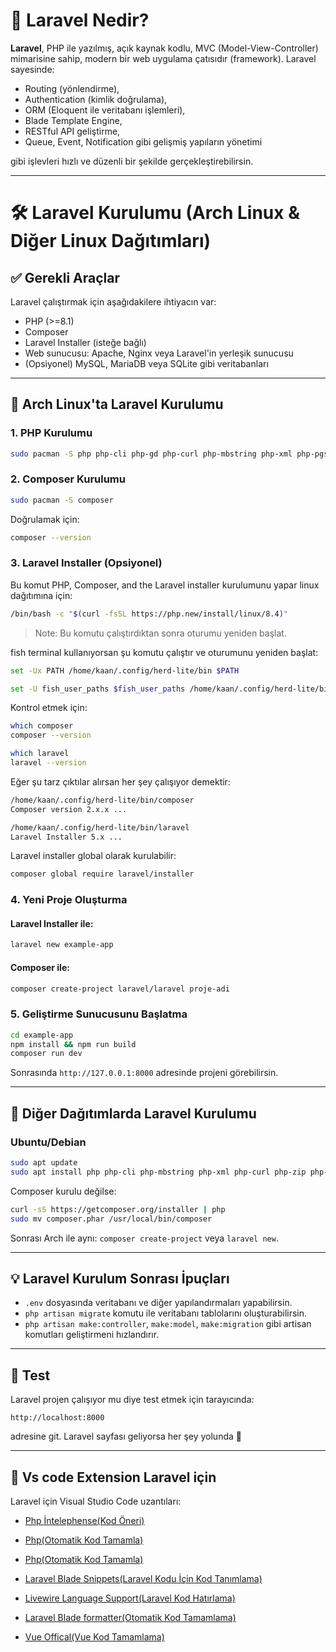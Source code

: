 # 🌟 Laravel Nedir?

**Laravel**, PHP ile yazılmış, açık kaynak kodlu, MVC (Model-View-Controller) mimarisine sahip, modern bir web uygulama çatısıdır (framework). Laravel sayesinde:

- Routing (yönlendirme),
- Authentication (kimlik doğrulama),
- ORM (Eloquent ile veritabanı işlemleri),
- Blade Template Engine,
- RESTful API geliştirme,
- Queue, Event, Notification gibi gelişmiş yapıların yönetimi

gibi işlevleri hızlı ve düzenli bir şekilde gerçekleştirebilirsin.

---

# 🛠 Laravel Kurulumu (Arch Linux & Diğer Linux Dağıtımları)

## ✅ Gerekli Araçlar

Laravel çalıştırmak için aşağıdakilere ihtiyacın var:

- PHP (>=8.1)
- Composer
- Laravel Installer (isteğe bağlı)
- Web sunucusu: Apache, Nginx veya Laravel'in yerleşik sunucusu
- (Opsiyonel) MySQL, MariaDB veya SQLite gibi veritabanları

---

## 🐧 Arch Linux'ta Laravel Kurulumu

### 1. PHP Kurulumu

```bash
sudo pacman -S php php-cli php-gd php-curl php-mbstring php-xml php-pgsql php-sqlite php-intl unzip
```

### 2. Composer Kurulumu

```bash
sudo pacman -S composer
```

Doğrulamak için:

```bash
composer --version
```

### 3. Laravel Installer (Opsiyonel)

Bu komut PHP, Composer, and the Laravel installer kurulumunu yapar linux dağıtımına için:

```bash
/bin/bash -c "$(curl -fsSL https://php.new/install/linux/8.4)"
```

> Note: Bu komutu çalıştırdıktan sonra oturumu yeniden başlat.

fish terminal kullanıyorsan şu komutu çalıştır ve oturumunu yeniden başlat:

```bash
set -Ux PATH /home/kaan/.config/herd-lite/bin $PATH
```

```bash
set -U fish_user_paths $fish_user_paths /home/kaan/.config/herd-lite/bin
```

Kontrol etmek için:

```bash
which composer
composer --version

which laravel
laravel --version

```

Eğer şu tarz çıktılar alırsan her şey çalışıyor demektir:

```bash
/home/kaan/.config/herd-lite/bin/composer
Composer version 2.x.x ...

/home/kaan/.config/herd-lite/bin/laravel
Laravel Installer 5.x ...
```

Laravel installer global olarak kurulabilir:

```bash
composer global require laravel/installer
```

### 4. Yeni Proje Oluşturma

#### Laravel Installer ile:

```bash
laravel new example-app
```

#### Composer ile:

```bash
composer create-project laravel/laravel proje-adi
```

### 5. Geliştirme Sunucusunu Başlatma

```bash
cd example-app
npm install && npm run build
composer run dev
```

Sonrasında `http://127.0.0.1:8000` adresinde projeni görebilirsin.

---

## 🐧 Diğer Dağıtımlarda Laravel Kurulumu

### Ubuntu/Debian

```bash
sudo apt update
sudo apt install php php-cli php-mbstring php-xml php-curl php-zip php-bcmath unzip curl git composer
```

Composer kurulu değilse:

```bash
curl -sS https://getcomposer.org/installer | php
sudo mv composer.phar /usr/local/bin/composer
```

Sonrası Arch ile aynı: `composer create-project` veya `laravel new`.

---

## 💡 Laravel Kurulum Sonrası İpuçları

- `.env` dosyasında veritabanı ve diğer yapılandırmaları yapabilirsin.
- `php artisan migrate` komutu ile veritabanı tablolarını oluşturabilirsin.
- `php artisan make:controller`, `make:model`, `make:migration` gibi artisan komutları geliştirmeni hızlandırır.

---

## 🧪 Test

Laravel projen çalışıyor mu diye test etmek için tarayıcında:

```
http://localhost:8000
```

adresine git. Laravel sayfası geliyorsa her şey yolunda 🎉

---

## 🧪 Vs code Extension Laravel için

Laravel için Visual Studio Code uzantıları:

- [Php İntelephense(Kod Öneri)](https://marketplace.visualstudio.com/items?itemName=bmewburn.vscode-intelephense-client)

- [Php(Otomatik Kod Tamamla)](https://marketplace.visualstudio.com/items?itemName=DEVSENSE.phptools-vscode)

- [Php(Otomatik Kod Tamamla)](https://marketplace.visualstudio.com/items?itemName=DEVSENSE.phptools-vscode)
- [Laravel Blade Snippets(Laravel Kodu İçin Kod Tanımlama)](https://marketplace.visualstudio.com/items?itemName=onecentlin.laravel-blade)

- [Livewire Language Support(Laravel Kod Hatırlama)](https://marketplace.visualstudio.com/items?itemName=cierra.livewire-vscode)

- [Laravel Blade formatter(Otomatik Kod Tamamlama)](https://marketplace.visualstudio.com/items?itemName=shufo.vscode-blade-formatter)

- [Vue Offical(Vue Kod Tamamlama)](https://marketplace.visualstudio.com/items?itemName=Vue.volar)
